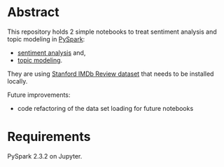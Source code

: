 # Abstract
This repository holds 2 simple notebooks to treat sentiment analysis and topic modeling in [PySpark](http://spark.apache.org/docs/latest/api/python/pyspark.html):
* [sentiment analysis](./notebooks/sentiment_analysis.ipynb) and,
* [topic modeling](./notebooks/topic_modeling_LDA.ipynb).

They are using [Stanford IMDb Review dataset](http://ai.stanford.edu/~amaas/data/sentiment "Stanford IMDb Large Movie Review Dataset") that needs to be installed locally.

Future improvements:
* code refactoring of the data set loading for future notebooks

# Requirements
PySpark 2.3.2 on Jupyter.
